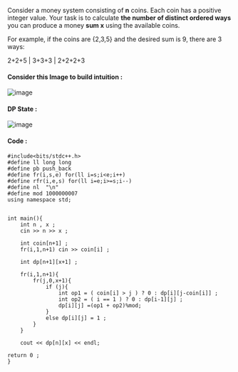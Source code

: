 Consider a money system consisting of **n** coins. Each coin has a positive integer value. Your task is to calculate **the number of distinct ordered ways** you can produce a money **sum x** using the available coins.

For example, if the coins are {2,3,5} and the desired sum is 9, there are 3 ways:

2+2+5  |  3+3+3 | 2+2+2+3

#### Consider this Image to build intuition : 

![image](https://user-images.githubusercontent.com/63524824/126024989-05ec2604-8658-45d8-8618-661643a7b64f.png)

#### DP State : 

![image](https://user-images.githubusercontent.com/63524824/126025053-bb2be29b-42e3-4935-b90b-092b216344e3.png)


#### Code : 

```
#include<bits/stdc++.h>
#define ll long long
#define pb push_back
#define fr(i,s,e) for(ll i=s;i<e;i++)
#define rfr(i,e,s) for(ll i=e;i>=s;i--)
#define nl  "\n"
#define mod 1000000007
using namespace std;
 
 
int main(){
    int n , x ;
    cin >> n >> x ;
 
    int coin[n+1] ;
    fr(i,1,n+1) cin >> coin[i] ;
 
    int dp[n+1][x+1] ;
 
    fr(i,1,n+1){
        fr(j,0,x+1){
            if (j){
                int op1 = ( coin[i] > j ) ? 0 : dp[i][j-coin[i]] ;
                int op2 = ( i == 1 ) ? 0 : dp[i-1][j] ;
                dp[i][j] =(op1 + op2)%mod;
            }
            else dp[i][j] = 1 ;
        }
    }
 
    cout << dp[n][x] << endl;
 
return 0 ;
}
 
```
